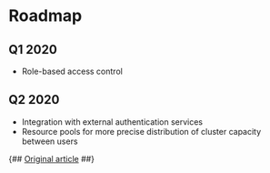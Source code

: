 # Roadmap

## Q1 2020

- Role-based access control

## Q2 2020

- Integration with external authentication services
- Resource pools for more precise distribution of cluster capacity between users


{## [Original article](https://clickhouse.tech/docs/en/roadmap/) ##}
